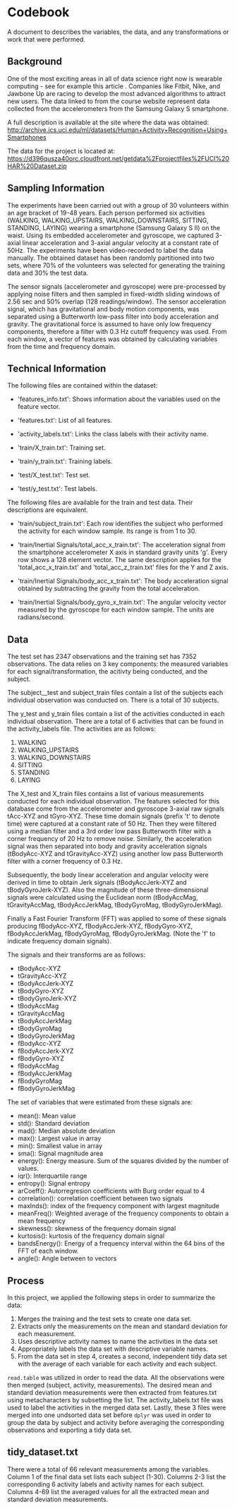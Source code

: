 # Codebook
A document to describes the variables, the data, and any
transformations or work that were performed.

## Background
One of the most exciting areas in all of data science right now is
wearable computing - see for example this article . Companies like
Fitbit, Nike, and Jawbone Up are racing to develop the most advanced
algorithms to attract new users. The data linked to from the course
website represent data collected from the accelerometers from the
Samsung Galaxy S smartphone. 

A full description is available at the site where the data was obtained: http://archive.ics.uci.edu/ml/datasets/Human+Activity+Recognition+Using+Smartphones

The data for the project is located at:
https://d396qusza40orc.cloudfront.net/getdata%2Fprojectfiles%2FUCI%20HAR%20Dataset.zip

## Sampling Information
The experiments have been carried out with a group of 30 volunteers
within an age bracket of 19-48 years. Each person performed six
activities (WALKING, WALKING_UPSTAIRS, WALKING_DOWNSTAIRS, SITTING,
STANDING, LAYING) wearing a smartphone (Samsung Galaxy S II) on the
waist. Using its embedded accelerometer and gyroscope, we captured
3-axial linear acceleration and 3-axial angular velocity at a
constant rate of 50Hz. The experiments have been video-recorded to
label the data manually. The obtained dataset has been randomly
partitioned into two sets, where 70% of the volunteers was selected
for generating the training data and 30% the test data.

The sensor signals (accelerometer and gyroscope) were pre-processed
by applying noise filters and then sampled in fixed-width sliding
windows of 2.56 sec and 50% overlap (128 readings/window). The
sensor acceleration signal, which has gravitational and body motion
components, was separated using a Butterworth low-pass filter into
body acceleration and gravity. The gravitational force is assumed to
have only low frequency components, therefore a filter with 0.3 Hz
cutoff frequency was used. From each window, a vector of features
was obtained by calculating variables from the time and frequency
domain.

## Technical Information
The following files are contained within the dataset:

- 'features_info.txt': Shows information about the variables used on the feature vector.

- 'features.txt': List of all features.

- 'activity_labels.txt': Links the class labels with their activity name.

- 'train/X_train.txt': Training set.

- 'train/y_train.txt': Training labels.

- 'test/X_test.txt': Test set.

- 'test/y_test.txt': Test labels.

The following files are available for the train and test data. Their
descriptions are equivalent. 

- 'train/subject_train.txt': Each row identifies the subject who performed the activity for each window sample. Its range is from 1 to 30. 

- 'train/Inertial Signals/total_acc_x_train.txt': The acceleration signal from the smartphone accelerometer X axis in standard gravity units 'g'. Every row shows a 128 element vector. The same description applies for the 'total_acc_x_train.txt' and 'total_acc_z_train.txt' files for the Y and Z axis. 

- 'train/Inertial Signals/body_acc_x_train.txt': The body acceleration signal obtained by subtracting the gravity from the total acceleration. 

- 'train/Inertial Signals/body_gyro_x_train.txt': The angular velocity vector measured by the gyroscope for each window sample. The units are radians/second. 

## Data 
The test set has 2347 observations and the training set has 7352
observations. The data relies on 3 key components: the measured
variables for each signal/transformation, the acitivty being
conducted, and the subject. 

The subject__test and subject_train files contain a list of the
subjects each individual observation was conducted on. There is a
total of 30 subjects.

The y_test and y_train files contain a list of the activities
conducted in each individual observation. There are a total of 6
activities that can be found in the activity_labels file. The
activities are as follows:

1. WALKING
2. WALKING_UPSTAIRS
3. WALKING_DOWNSTAIRS
4. SITTING
5. STANDING
6. LAYING

The X_test and X_train files contains a list of various measurements
conducted for each individual observation. The features selected for
this database come from the accelerometer and gyroscope 3-axial raw
signals tAcc-XYZ and tGyro-XYZ. These time domain signals (prefix
't' to denote time) were captured at a constant rate of 50 Hz. Then
they were filtered using a median filter and a 3rd order low pass
Butterworth filter with a corner frequency of 20 Hz to remove noise.
Similarly, the acceleration signal was then separated into body and
gravity acceleration signals (tBodyAcc-XYZ and tGravityAcc-XYZ)
using another low pass Butterworth filter with a corner frequency of
0.3 Hz. 

Subsequently, the body linear acceleration and angular velocity were
derived in time to obtain Jerk signals (tBodyAccJerk-XYZ and
tBodyGyroJerk-XYZ). Also the magnitude of these three-dimensional
signals were calculated using the Euclidean norm (tBodyAccMag,
tGravityAccMag, tBodyAccJerkMag, tBodyGyroMag, tBodyGyroJerkMag). 

Finally a Fast Fourier Transform (FFT) was applied to some of these
signals producing fBodyAcc-XYZ, fBodyAccJerk-XYZ, fBodyGyro-XYZ,
fBodyAccJerkMag, fBodyGyroMag, fBodyGyroJerkMag. (Note the 'f' to
indicate frequency domain signals). 

The signals and their transforms are as follows:

- tBodyAcc-XYZ
- tGravityAcc-XYZ
- tBodyAccJerk-XYZ
- tBodyGyro-XYZ
- tBodyGyroJerk-XYZ
- tBodyAccMag
- tGravityAccMag
- tBodyAccJerkMag
- tBodyGyroMag
- tBodyGyroJerkMag
- fBodyAcc-XYZ
- fBodyAccJerk-XYZ
- fBodyGyro-XYZ
- fBodyAccMag
- fBodyAccJerkMag
- fBodyGyroMag
- fBodyGyroJerkMag

The set of variables that were estimated from these signals are: 

- mean(): Mean value
- std(): Standard deviation
- mad(): Median absolute deviation 
- max(): Largest value in array
- min(): Smallest value in array
- sma(): Signal magnitude area
- energy(): Energy measure. Sum of the squares divided by the number of values. 
- iqr(): Interquartile range 
- entropy(): Signal entropy
- arCoeff(): Autorregresion coefficients with Burg order equal to 4
- correlation(): correlation coefficient between two signals
- maxInds(): index of the frequency component with largest magnitude
- meanFreq(): Weighted average of the frequency components to obtain a mean frequency
- skewness(): skewness of the frequency domain signal 
- kurtosis(): kurtosis of the frequency domain signal 
- bandsEnergy(): Energy of a frequency interval within the 64 bins of the FFT of each window.
- angle(): Angle between to vectors

## Process
In this project, we applied the following steps in order to summarize the data:

1. Merges the training and the test sets to create one data set.
2. Extracts only the measurements on the mean and standard deviation for each measurement.
3. Uses descriptive activity names to name the activities in the data set
4. Appropriately labels the data set with descriptive variable names.
5. From the data set in step 4, creates a second, independent tidy data set with the average of each variable for each activity and each subject.

```read.table``` was utilized in order to read the data. All the
observations were then merged (subject, activity, measurements). The
desired mean and standard deviation measurements were then extracted
from features.txt using metacharacters by subsetting the list. The
activity_labels.txt file was used to label the activities in the
merged data set. Lastly, these 3 files were merged into one
undsorted data set before ```dplyr``` was used in order to group the
data by subject and activity before averaging the corresponding
observations and exporting a tidy data set. 

## tidy_dataset.txt
There were a total of 66 relevant measurements among the variables.
Column 1 of the final data set lists each subject (1-30). Columns
2-3 list the corresponding 6 activity labels and activity names for
each subject. Columns 4-69 list the averaged values for all the
extracted mean and standard deviation measurements.